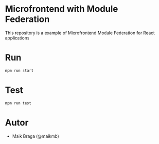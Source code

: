 # Microfrontend with Module Federation 

This repository is a example of Microfrontend Module Federation for React applications

# Run

```bash
npm run start

```

# Test

```bash
npm run test

```

# Autor

- Maik Braga (@maikmb)